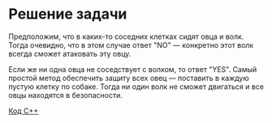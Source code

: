 <h1> Решение задачи </h1>

Предположим, что в каких-то соседних клетках сидят овца и волк. Тогда очевидно, что в этом случае ответ "NO" — конкретно этот волк всегда сможет атаковать эту овцу.

Если же ни одна овца не соседствует с волком, то ответ "YES". Самый простой метод обеспечить защиту всех овец  — поставить в каждую пустую клетку по собаке. Тогда ни один волк не сможет двигаться и все овцы находятся в безопасности.

[Код С++](Solution_A.cpp)